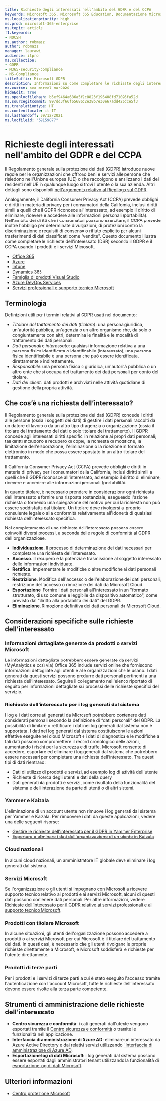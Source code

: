 ```yaml
---
title: Richieste degli interessati nell'ambito del GDPR e del CCPA
keywords: Microsoft 365, Microsoft 365 Education, Documentazione Microsoft 365, GDPR, CCPA
ms.localizationpriority: high
ms.prod: microsoft-365-enterprise
ms.topic: article
f1.keywords:
- NOCSH
ms.author: robmazz
author: robmazz
manager: laurawi
audience: itpro
ms.collection:
- GDPR
- M365-security-compliance
- MS-Compliance
titleSuffix: Microsoft GDPR
description: Informazioni su come completare le richieste degli interessati in base al Regolamento generale sulla protezione dei dati (GDPR) e al California Consumer Privacy Act (CCPA) usando i prodotti e i servizi Microsoft.
ms.custom: seo-marvel-mar2020
hideEdit: true
ms.openlocfilehash: b5ef9464a686a5f2c8823f196408fd71026fa52d
ms.sourcegitcommit: 997dd3f66f65686c2e38b7e30e67add426dce5f3
ms.translationtype: HT
ms.contentlocale: it-IT
ms.lasthandoff: 09/12/2021
ms.locfileid: "59159877"
---
```

# <a name="data-subject-requests-and-the-gdpr-and-ccpa"></a>Richieste degli interessati nell'ambito del GDPR e del CCPA

Il Regolamento generale sulla protezione dei dati (GDPR) introduce nuove regole per le organizzazioni che offrono beni e servizi alle persone che risiedono nell'Unione europea (UE) o che raccolgono e analizzano i dati dei residenti nell'UE in qualunque luogo si trovi l'utente o la sua azienda. Altri dettagli sono disponibili [nell'argomento relativo al Riepilogo sul GDPR](gdpr.md).

Analogamente, il California Consumer Privacy Act (CCPA) prevede obblighi e diritti in materia di privacy per i consumatori della California, inclusi diritti simili a quelli che il GDPR riconosce all'interessato, ad esempio il diritto di eliminare, ricevere e accedere alle informazioni personali (portabilità).  Nell'ambito dei diritti che i consumatori possono esercitare, il CCPA prevede inoltre l'obbligo per determinate divulgazioni, di protezioni contro la discriminazione e requisiti di consenso o rifiuto esplicito per alcuni trasferimenti di dati classificati come "vendite". Questo documento illustra come completare le richieste dell'interessato (DSR) secondo il GDPR e il CCPA usando i prodotti e i servizi Microsoft.

- [Office 365](gdpr-dsr-Office365.md)
- [Azure](gdpr-dsr-Azure.md)
- [Intune](gdpr-dsr-Intune.md)
- [Dynamics 365](gdpr-dsr-Dynamics365.md)
- [Famiglia di prodotti Visual Studio](gdpr-dsr-visual-studio-family.md)
- [Azure DevOps Services](gdpr-dsr-vsts.md)
- [Servizi professionali e supporto tecnico Microsoft](gdpr-dsr-prof-services.md)

## <a name="terminology"></a>Terminologia

Definizioni utili per i termini relativi al GDPR usati nel documento:

- *Titolare del trattamento dei dati (titolare)*: una persona giuridica, un'autorità pubblica, un'agenzia o un altro organismo che, da solo o congiuntamente con altri, determina le finalità e le modalità di trattamento dei dati personali.  
- *Dati personali* e *interessato*: qualsiasi informazione relativa a una persona fisica identificata o identificabile (interessato); una persona fisica identificabile è una persona che può essere identificata, direttamente o indirettamente.  
- *Responsabile*: una persona fisica o giuridica, un'autorità pubblica o un altro ente che si occupa del trattamento dei dati personali per conto del titolare.  
- *Dati dei clienti*: dati prodotti e archiviati nelle attività quotidiane di gestione della propria attività.

## <a name="what-is-a-dsr"></a>Che cos’è una richiesta dell’interessato?

Il Regolamento generale sulla protezione dei dati (GDPR) concede i diritti alle persone (ossia i soggetti dei dati) di gestire i dati personali raccolti da un datore di lavoro o da un altro tipo di agenzia o organizzazione (ossia il titolare del trattamento dei dati o solo titolare del trattamento). Il GDPR concede agli interessati diritti specifici in relazione ai propri dati personali; tali diritti includono il recupero di copie, la richiesta di modifiche, la limitazione dell'elaborazione, l'eliminazione o la ricezione in formato elettronico in modo che possa essere spostato in un altro titolare del trattamento.

Il California Consumer Privacy Act (CCPA) prevede obblighi e diritti in materia di privacy per i consumatori della California, inclusi diritti simili a quelli che il GDPR riconosce all'interessato, ad esempio il diritto di eliminare, ricevere e accedere alle informazioni personali (portabilità).  

In quanto titolare, è necessario prendere in considerazione ogni richiesta dell'interessato e fornire una risposta sostanziale, eseguendo l'azione richiesta o fornendo una spiegazione del motivo per cui la richiesta non può essere soddisfatta dal titolare. Un titolare deve rivolgersi al proprio consulente legale o alla conformità relativamente all'idoneità di qualsiasi richiesta dell’interessato specifica.

Nel completamento di una richiesta dell'interessato possono essere coinvolti diversi processi, a seconda delle regole di conformità al GDPR dell'organizzazione.
  
- **Individuazione**. Il processo di determinazione dei dati necessari per completare una richiesta dell’interessato.
- **Accesso**. Il recupero e la potenziale trasmissione al soggetto interessato delle informazioni individuate.
- **Rettifica**. Implementare le modifiche o altre modifiche ai dati personali richieste.
- **Restrizione**. Modifica dell'accesso o dell'elaborazione dei dati personali, restrizione dell'accesso o rimozione dei dati da Microsoft Cloud.
- **Esportazione**. Fornire i dati personali all'interessato in un "formato strutturato, di uso comune e leggibile da dispositivo automatico", come previsto dal "diritto alla portabilità dei dati" del GDPR.
- **Eliminazione**. Rimozione definitiva dei dati personali da Microsoft Cloud.

## <a name="specific-dsr-considerations"></a>Considerazioni specifiche sulle richieste dell’interessato

### <a name="insights-generated-by-microsoft-products-or-services"></a>Informazioni dettagliate generate da prodotti o servizi Microsoft

[Le informazioni dettagliate](/microsoft-365/compliance/gdpr-dsr-office365#part-2-responding-to-dsrs-with-respect-to-insights-generated-by-office-365) potrebbero essere generate da servizi (MyAnalytics e così via) Office 365 include servizi online che forniscono informazioni dettagliate agli utenti e alle organizzazioni che le usano. I dati generati da questi servizi possono produrre dati personali pertinenti a una richiesta dell’interessato. Seguire il collegamento nell'elenco riportato di seguito per informazioni dettagliate sui processi delle richieste specifici del servizio.  

### <a name="dsrs-for-system-generated-logs"></a>Richieste dell’interessato per i log generati dal sistema

I log e i dati correlati generati da Microsoft potrebbero contenere dati considerati personali secondo la definizione di “dati personali” del GDPR. La possibilità di limitare o rettificare i dati nei log generati dal sistema non è supportata. I dati nei log generati dal sistema costituiscono le azioni effettive eseguite nel cloud Microsoft e i dati di diagnostica e le modifiche a tali dati possono compromettere il record cronologico delle azioni, aumentando i rischi per la sicurezza e di truffe. Microsoft consente di accedere, esportare ed eliminare i log generati dal sistema che potrebbero essere necessari per completare una richiesta dell’interessato. Tra questi tipi di dati rientrano:  

- Dati di utilizzo di prodotti e servizi, ad esempio log di attività dell'utente
- Richieste di ricerca degli utenti e dati della query
- Dati generati da prodotti e servizi, come risultato della funzionalità del sistema e dell'interazione da parte di utenti o di altri sistemi.  

### <a name="yammer-and-kaizala"></a>Yammer e Kaizala

L'eliminazione di un account utente non rimuove i log generati dal sistema per Yammer e Kaizala. Per rimuovere i dati da queste applicazioni, vedere una delle seguenti risorse:

- [Gestire le richieste dell'interessato per il GDPR in Yammer Enterprise](/yammer/manage-security-and-compliance/gdpr-requests-in-yammer-enterprise)
- [Esportare o eliminare i dati dell'organizzazione di un utente in Kaizala](/office365/kaizala/export-or-delete-a-user-s-data)

### <a name="national-clouds"></a>Cloud nazionali

In alcuni cloud nazionali, un amministratore IT globale deve eliminare i log generati dal sistema.

### <a name="microsoft-services"></a>Servizi Microsoft

Se l'organizzazione o gli utenti si impegnano con Microsoft a ricevere supporto tecnico relativo ai prodotti e ai servizi Microsoft, alcuni di questi dati possono contenere dati personali. Per altre informazioni, vedere [Richieste dell’interessato per il GDPR relative ai servizi professionali e al supporto tecnico Microsoft](gdpr-dsr-prof-services.md).

### <a name="microsoft-controller-products"></a>Prodotti con titolare Microsoft

In alcune situazioni, gli utenti dell'organizzazione possono accedere a prodotti o ai servizi Microsoft per cui Microsoft è il titolare del trattamento dei dati. In questi casi, è necessario che gli utenti rivolgano le proprie richieste direttamente a Microsoft, e Microsoft soddisferà le richieste per l'utente direttamente.

### <a name="third-party-products"></a>Prodotti di terze parti

Per i prodotti e i servizi di terze parti a cui è stato eseguito l'accesso tramite l'autenticazione con l'account Microsoft, tutte le richieste dell’interessato devono essere rivolte alla terza parte competente.

## <a name="data-subject-request-admin-tools"></a>Strumenti di amministrazione delle richieste dell'interessato

- **Centro sicurezza e conformità**: i dati generati dall'utente vengono esportati tramite il [Centro sicurezza e conformità](https://aka.ms/stpsecurityandcompliance) o tramite le funzionalità nell'applicazione.
- **Interfaccia di amministrazione di Azure AD**: eliminare un interessato da Azure Active Directory e dai relativi servizi utilizzando [l'interfaccia di amministrazione di Azure AD](https://ms.portal.azure.com/#blade/Microsoft_AAD_IAM/UserManagementMenuBlade/Allusers/menuId/).
- **Esportazione log di dati Microsoft**: i log generati dal sistema possono essere esportati dagli amministratori tenant utilizzando la funzionalità di [esportazione log di dati Microsoft](https://aka.ms/MicrosoftGDPR).

## <a name="learn-more"></a>Ulteriori informazioni

- [Centro protezione Microsoft](https://www.microsoft.com/trust-center/privacy/gdpr-overview)
